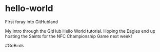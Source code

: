 # hello-world
First foray into GitHubland

My intro through the GitHub Hello World tutorial.
Hoping the Eagles end up hosting the Saints for the NFC Championship Game next week!

#GoBirds
